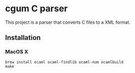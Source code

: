 # cgum C parser

This project is a parser that converts C files to a XML format.

## Installation

### MacOS X

```
brew install ocaml ocaml-findlib ocaml-num ocamlbuild
make
```
